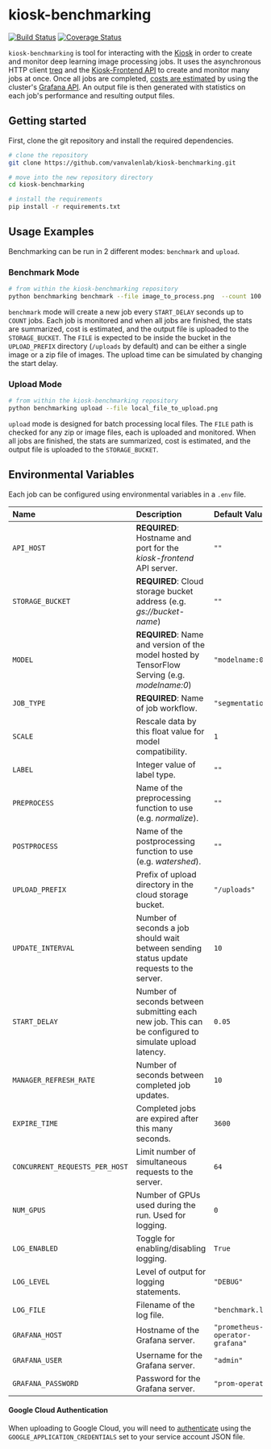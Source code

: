# kiosk-benchmarking

[![Build Status](https://travis-ci.com/vanvalenlab/kiosk-benchmarking.svg?branch=master)](https://travis-ci.com/vanvalenlab/kiosk-benchmarking)
[![Coverage Status](https://coveralls.io/repos/github/vanvalenlab/kiosk-benchmarking/badge.svg?branch=master)](https://coveralls.io/github/vanvalenlab/kiosk-benchmarking?branch=master)

`kiosk-benchmarking` is tool for interacting with the [Kiosk](https://github.com/vanvalenlab/kiosk) in order to create and monitor deep learning image processing jobs. It uses the asynchronous HTTP client [treq](https://github.com/twisted/treq) and the [Kiosk-Frontend API](https://github.com/vanvalenlab/kiosk-frontend) to create and monitor many jobs at once. Once all jobs are completed, [costs are estimated](./docs/cost_computation_notes.md) by using the cluster's [Grafana API](https://grafana.com/docs/http_api/). An output file is then generated with statistics on each job's performance and resulting output files.

## Getting started

First, clone the git repository and install the required dependencies.

```bash
# clone the repository
git clone https://github.com/vanvalenlab/kiosk-benchmarking.git

# move into the new repository directory
cd kiosk-benchmarking

# install the requirements
pip install -r requirements.txt
```

## Usage Examples

Benchmarking can be run in 2 different modes: `benchmark` and `upload`.

### Benchmark Mode

```bash
# from within the kiosk-benchmarking repository
python benchmarking benchmark --file image_to_process.png  --count 100
```

`benchmark` mode will create a new job every `START_DELAY` seconds up to `COUNT` jobs. Each job is monitored and when all jobs are finished, the stats are summarized, cost is estimated, and the output file is uploaded to the `STORAGE_BUCKET`.  The `FILE` is expected to be inside the bucket in the `UPLOAD_PREFIX` directory (`/uploads` by default) and can be either a single image or a zip file of images. The upload time can be simulated by changing the start delay.

### Upload Mode

```bash
# from within the kiosk-benchmarking repository
python benchmarking upload --file local_file_to_upload.png
```

`upload` mode is designed for batch processing local files.  The `FILE` path is checked for any zip or image files, each is uploaded and monitored.  When all jobs are finished, the stats are summarized, cost is estimated, and the output file is uploaded to the `STORAGE_BUCKET`.

## Environmental Variables

Each job can be configured using environmental variables in a `.env` file.

| Name | Description | Default Value |
| :--- | :--- | :--- |
| `API_HOST` | **REQUIRED**: Hostname and port for the *kiosk-frontend* API server. | `""` |
| `STORAGE_BUCKET` | **REQUIRED**: Cloud storage bucket address (e.g. *gs://bucket-name*) | `""` |
| `MODEL` | **REQUIRED**: Name and version of the model hosted by TensorFlow Serving (e.g. *modelname:0*) | `"modelname:0"` |
| `JOB_TYPE` | **REQUIRED**: Name of job workflow. | `"segmentation"` |
| `SCALE` | Rescale data by this float value for model compatibility. | `1` |
| `LABEL` | Integer value of label type. | `""` |
| `PREPROCESS` | Name of the preprocessing function to use (e.g. *normalize*). | `""` |
| `POSTPROCESS` | Name of the postprocessing function to use (e.g. *watershed*). | `""` |
| `UPLOAD_PREFIX` | Prefix of upload directory in the cloud storage bucket. | `"/uploads"` |
| `UPDATE_INTERVAL` | Number of seconds a job should wait between sending status update requests to the server. | `10` |
| `START_DELAY` | Number of seconds between submitting each new job. This can be configured to simulate upload latency. | `0.05` |
| `MANAGER_REFRESH_RATE` | Number of seconds between completed job updates. | `10` |
| `EXPIRE_TIME` | Completed jobs are expired after this many seconds. | `3600` |
| `CONCURRENT_REQUESTS_PER_HOST` | Limit number of simultaneous requests to the server.  | `64` |
| `NUM_GPUS` | Number of GPUs used during the run. Used for logging. | `0` |
| `LOG_ENABLED` | Toggle for enabling/disabling logging. | `True` |
| `LOG_LEVEL` | Level of output for logging statements. | `"DEBUG"` |
| `LOG_FILE` | Filename of the log file. | `"benchmark.log"` |
| `GRAFANA_HOST` | Hostname of the Grafana server. | `"prometheus-operator-grafana"` |
| `GRAFANA_USER` | Username for the Grafana server. | `"admin"` |
| `GRAFANA_PASSWORD` | Password for the Grafana server. | `"prom-operator"` |


#### Google Cloud Authentication

When uploading to Google Cloud, you will need to [authenticate](https://cloud.google.com/docs/authentication/production) using the `GOOGLE_APPLICATION_CREDENTIALS` set to your service account JSON file.
